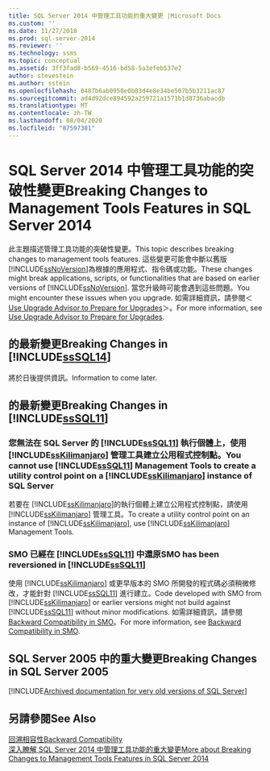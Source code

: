 ```yaml
---
title: SQL Server 2014 中管理工具功能的重大變更 |Microsoft Docs
ms.custom: ''
ms.date: 11/27/2018
ms.prod: sql-server-2014
ms.reviewer: ''
ms.technology: ssms
ms.topic: conceptual
ms.assetid: 3ff3fad8-b569-4516-bd58-5a3efeb537e2
author: stevestein
ms.author: sstein
ms.openlocfilehash: 0487b6ab0958e0b83d4e8e34be507b5b3211ac87
ms.sourcegitcommit: ad4d92dce894592a259721a1571b1d8736abacdb
ms.translationtype: MT
ms.contentlocale: zh-TW
ms.lasthandoff: 08/04/2020
ms.locfileid: "87597381"
---
```

# <a name="breaking-changes-to-management-tools-features-in-sql-server-2014"></a><span data-ttu-id="f58a3-102">SQL Server 2014 中管理工具功能的突破性變更</span><span class="sxs-lookup"><span data-stu-id="f58a3-102">Breaking Changes to Management Tools Features in SQL Server 2014</span></span>
  <span data-ttu-id="f58a3-103">此主題描述管理工具功能的突破性變更。</span><span class="sxs-lookup"><span data-stu-id="f58a3-103">This topic describes breaking changes to management tools features.</span></span> <span data-ttu-id="f58a3-104">這些變更可能會中斷以舊版 [!INCLUDE[ssNoVersion](../includes/ssnoversion-md.md)]為根據的應用程式、指令碼或功能。</span><span class="sxs-lookup"><span data-stu-id="f58a3-104">These changes might break applications, scripts, or functionalities that are based on earlier versions of [!INCLUDE[ssNoVersion](../includes/ssnoversion-md.md)].</span></span> <span data-ttu-id="f58a3-105">當您升級時可能會遇到這些問題。</span><span class="sxs-lookup"><span data-stu-id="f58a3-105">You might encounter these issues when you upgrade.</span></span> <span data-ttu-id="f58a3-106">如需詳細資訊，請參閱＜ [Use Upgrade Advisor to Prepare for Upgrades](../../2014/sql-server/install/use-upgrade-advisor-to-prepare-for-upgrades.md)＞。</span><span class="sxs-lookup"><span data-stu-id="f58a3-106">For more information, see [Use Upgrade Advisor to Prepare for Upgrades](../../2014/sql-server/install/use-upgrade-advisor-to-prepare-for-upgrades.md).</span></span>  
  
## <a name="breaking-changes-in-sssql14"></a><span data-ttu-id="f58a3-107"> 的最新變更</span><span class="sxs-lookup"><span data-stu-id="f58a3-107">Breaking Changes in [!INCLUDE[ssSQL14](../includes/sssql14-md.md)]</span></span>  
 <span data-ttu-id="f58a3-108">將於日後提供資訊。</span><span class="sxs-lookup"><span data-stu-id="f58a3-108">Information to come later.</span></span>  
  
## <a name="breaking-changes-in-sssql11"></a><span data-ttu-id="f58a3-109"> 的最新變更</span><span class="sxs-lookup"><span data-stu-id="f58a3-109">Breaking Changes in [!INCLUDE[ssSQL11](../includes/sssql11-md.md)]</span></span>  
  
### <a name="you-cannot-use-sssql11-management-tools-to-create-a-utility-control-point-on-a-sskilimanjaro-instance-of-sql-server"></a><span data-ttu-id="f58a3-110">您無法在 SQL Server 的 [!INCLUDE[ssSQL11](../includes/sssql11-md.md)] 執行個體上，使用 [!INCLUDE[ssKilimanjaro](../includes/sskilimanjaro-md.md)] 管理工具建立公用程式控制點。</span><span class="sxs-lookup"><span data-stu-id="f58a3-110">You cannot use [!INCLUDE[ssSQL11](../includes/sssql11-md.md)] Management Tools to create a utility control point on a [!INCLUDE[ssKilimanjaro](../includes/sskilimanjaro-md.md)] instance of SQL Server</span></span>  
 <span data-ttu-id="f58a3-111">若要在 [!INCLUDE[ssKilimanjaro](../includes/sskilimanjaro-md.md)]的執行個體上建立公用程式控制點，請使用 [!INCLUDE[ssKilimanjaro](../includes/sskilimanjaro-md.md)] 管理工具。</span><span class="sxs-lookup"><span data-stu-id="f58a3-111">To create a utility control point on an instance of [!INCLUDE[ssKilimanjaro](../includes/sskilimanjaro-md.md)], use [!INCLUDE[ssKilimanjaro](../includes/sskilimanjaro-md.md)] Management Tools.</span></span>  
  
### <a name="smo-has-been-reversioned-in-sssql11"></a><span data-ttu-id="f58a3-112">SMO 已經在 [!INCLUDE[ssSQL11](../includes/sssql11-md.md)] 中還原</span><span class="sxs-lookup"><span data-stu-id="f58a3-112">SMO has been reversioned in [!INCLUDE[ssSQL11](../includes/sssql11-md.md)]</span></span>  
 <span data-ttu-id="f58a3-113">使用 [!INCLUDE[ssKilimanjaro](../includes/sskilimanjaro-md.md)] 或更早版本的 SMO 所開發的程式碼必須稍微修改，才能針對 [!INCLUDE[ssSQL11](../includes/sssql11-md.md)] 進行建立。</span><span class="sxs-lookup"><span data-stu-id="f58a3-113">Code developed with SMO from [!INCLUDE[ssKilimanjaro](../includes/sskilimanjaro-md.md)] or earlier versions might not build against [!INCLUDE[ssSQL11](../includes/sssql11-md.md)] without minor modifications.</span></span> <span data-ttu-id="f58a3-114">如需詳細資訊，請參閱 [Backward Compatibility in SMO](../relational-databases/server-management-objects-smo/backward-compatibility-in-smo.md)。</span><span class="sxs-lookup"><span data-stu-id="f58a3-114">For more information, see [Backward Compatibility in SMO](../relational-databases/server-management-objects-smo/backward-compatibility-in-smo.md).</span></span>  

## <a name="breaking-changes-in-sql-server-2005"></a><a name="previous-versions"></a><span data-ttu-id="f58a3-115">SQL Server 2005 中的重大變更</span><span class="sxs-lookup"><span data-stu-id="f58a3-115">Breaking Changes in SQL Server 2005</span></span>  

[!INCLUDE[Archived documentation for very old versions of SQL Server](../includes/paragraph-content/previous-versions-archive-documentation-sql-server.md)]

## <a name="see-also"></a><span data-ttu-id="f58a3-116">另請參閱</span><span class="sxs-lookup"><span data-stu-id="f58a3-116">See Also</span></span>  
 [<span data-ttu-id="f58a3-117">回溯相容性</span><span class="sxs-lookup"><span data-stu-id="f58a3-117">Backward Compatibility</span></span>](../../2014/getting-started/backward-compatibility.md)  
 [<span data-ttu-id="f58a3-118">深入瞭解 SQL Server 2014 中管理工具功能的重大變更</span><span class="sxs-lookup"><span data-stu-id="f58a3-118">More about Breaking Changes to Management Tools Features in SQL Server 2014</span></span>](breaking-changes-to-database-engine-features-in-sql-server-2016.md?view=sql-server-2014)  
  
  
